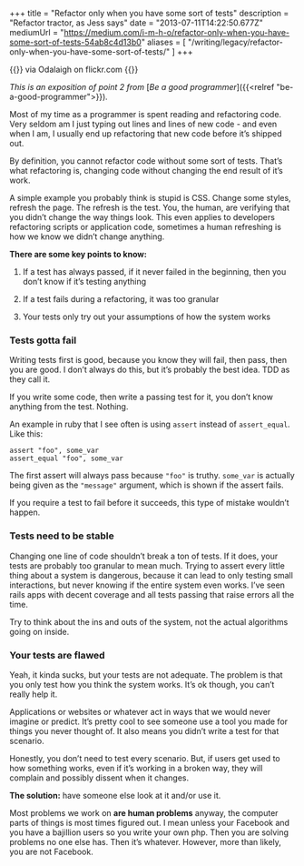+++
title = "Refactor only when you have some sort of tests"
description = "Refactor tractor, as Jess says"
date = "2013-07-11T14:22:50.677Z"
mediumUrl = "https://medium.com/i-m-h-o/refactor-only-when-you-have-some-sort-of-tests-54ab8c4d13b0"
aliases = [
  "/writing/legacy/refactor-only-when-you-have-some-sort-of-tests/"
]
+++

{{<fig
  src="0-UhlBcENy99gkZ-dt.jpeg"
  alt="John Deer tracker">}}
via Odalaigh on flickr.com
{{</fig>}}

_This is an exposition of point 2 from_ [_Be a good programmer_]({{<relref "be-a-good-programmer">}})_._

Most of my time as a programmer is spent reading and refactoring code. Very seldom am I just typing out lines and lines of new code - and even when I am, I usually end up refactoring that new code before it’s shipped out.

By definition, you cannot refactor code without some sort of tests. That’s what refactoring is, changing code without changing the end result of it’s work.

A simple example you probably think is stupid is CSS. Change some styles, refresh the page. The refresh is the test. You, the human, are verifying that you didn’t change the way things look. This even applies to developers refactoring scripts or application code, sometimes a human refreshing is how we know we didn’t change anything.

**There are some key points to know:**

1. If a test has always passed, if it never failed in the beginning, then you don’t know if it’s testing anything

2. If a test fails during a refactoring, it was too granular

3. Your tests only try out your assumptions of how the system works

### Tests gotta fail

Writing tests first is good, because you know they will fail, then pass, then you are good. I don’t always do this, but it’s probably the best idea. TDD as they call it.

If you write some code, then write a passing test for it, you don’t know anything from the test. Nothing.

An example in ruby that I see often is using `assert` instead of `assert_equal`. Like this:

```
assert "foo", some_var 
assert_equal "foo", some_var
```

The first assert will always pass because `"foo"` is truthy. `some_var` is actually being given as the `"message"` argument, which is shown if the assert fails.

If you require a test to fail before it succeeds, this type of mistake wouldn’t happen.

### Tests need to be stable

Changing one line of code shouldn’t break a ton of tests. If it does, your tests are probably too granular to mean much. Trying to assert every little thing about a system is dangerous, because it can lead to only testing small interactions, but never knowing if the entire system even works. I’ve seen rails apps with decent coverage and all tests passing that raise errors all the time.

Try to think about the ins and outs of the system, not the actual algorithms going on inside.

### Your tests are flawed

Yeah, it kinda sucks, but your tests are not adequate. The problem is that you only test how you think the system works. It’s ok though, you can’t really help it.

Applications or websites or whatever act in ways that we would never imagine or predict. It’s pretty cool to see someone use a tool you made for things you never thought of. It also means you didn’t write a test for that scenario.

Honestly, you don’t need to test every scenario. But, if users get used to how something works, even if it’s working in a broken way, they will complain and possibly dissent when it changes.

**The solution:** have someone else look at it and/or use it.

Most problems we work on **are human problems** anyway, the computer parts of things is most times figured out. I mean unless your Facebook and you have a bajillion users so you write your own php. Then you are solving problems no one else has. Then it’s whatever. However, more than likely, you are not Facebook.

